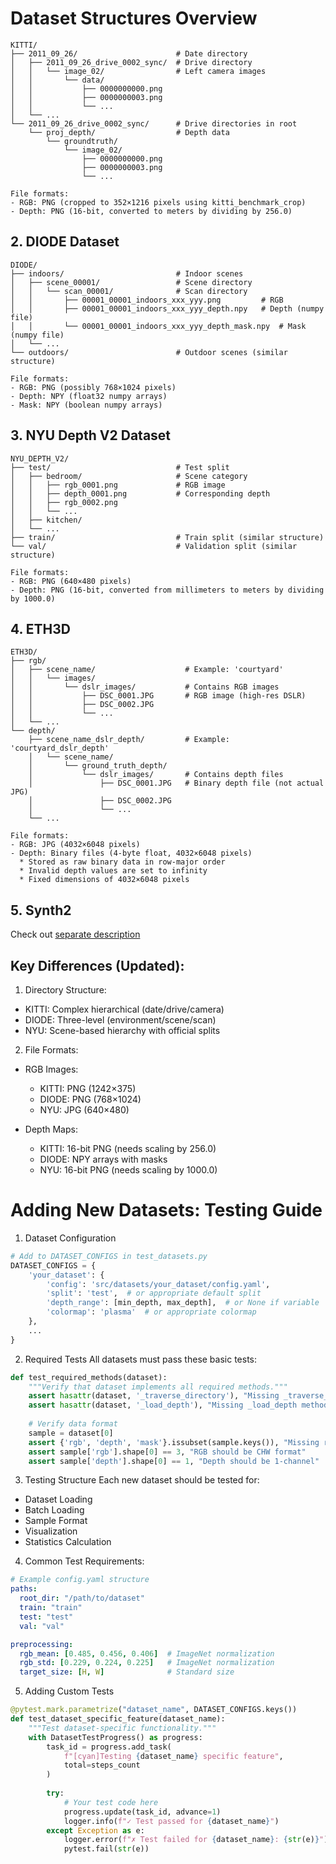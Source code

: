 # Dataset Structures Overview

```
KITTI/
├── 2011_09_26/                      # Date directory
│   ├── 2011_09_26_drive_0002_sync/  # Drive directory
│   │   └── image_02/                # Left camera images
│   │       └── data/
│   │           ├── 0000000000.png
│   │           ├── 0000000003.png
│   │           └── ...
│   └── ...
└── 2011_09_26_drive_0002_sync/      # Drive directories in root
    └── proj_depth/                  # Depth data
        └── groundtruth/
            └── image_02/
                ├── 0000000000.png
                ├── 0000000003.png
                └── ...

File formats:
- RGB: PNG (cropped to 352×1216 pixels using kitti_benchmark_crop)
- Depth: PNG (16-bit, converted to meters by dividing by 256.0)
```

## 2. DIODE Dataset
```
DIODE/
├── indoors/                         # Indoor scenes
│   ├── scene_00001/                 # Scene directory
│   │   └── scan_00001/              # Scan directory
│   │       ├── 00001_00001_indoors_xxx_yyy.png         # RGB
│   │       ├── 00001_00001_indoors_xxx_yyy_depth.npy   # Depth (numpy file)
│   │       └── 00001_00001_indoors_xxx_yyy_depth_mask.npy  # Mask (numpy file)
│   └── ...
└── outdoors/                        # Outdoor scenes (similar structure)

File formats:
- RGB: PNG (possibly 768×1024 pixels)
- Depth: NPY (float32 numpy arrays)
- Mask: NPY (boolean numpy arrays)
```

## 3. NYU Depth V2 Dataset
```
NYU_DEPTH_V2/
├── test/                            # Test split
│   ├── bedroom/                     # Scene category
│   │   ├── rgb_0001.png             # RGB image
│   │   ├── depth_0001.png           # Corresponding depth
│   │   ├── rgb_0002.png
│   │   └── ...
│   ├── kitchen/
│   └── ...
├── train/                           # Train split (similar structure)
└── val/                             # Validation split (similar structure)

File formats:
- RGB: PNG (640×480 pixels)
- Depth: PNG (16-bit, converted from millimeters to meters by dividing by 1000.0)
```

## 4. ETH3D
```
ETH3D/
├── rgb/
│   ├── scene_name/                    # Example: 'courtyard'
│   │   └── images/
│   │       └── dslr_images/           # Contains RGB images
│   │           ├── DSC_0001.JPG       # RGB image (high-res DSLR)
│   │           ├── DSC_0002.JPG
│   │           └── ...
│   └── ...
└── depth/
    ├── scene_name_dslr_depth/         # Example: 'courtyard_dslr_depth'
    │   └── scene_name/
    │       └── ground_truth_depth/
    │           └── dslr_images/       # Contains depth files
    │               ├── DSC_0001.JPG   # Binary depth file (not actual JPG)
    │               ├── DSC_0002.JPG
    │               └── ...
    └── ...

File formats:
- RGB: JPG (4032×6048 pixels)
- Depth: Binary files (4-byte float, 4032×6048 pixels)
  * Stored as raw binary data in row-major order
  * Invalid depth values are set to infinity
  * Fixed dimensions of 4032×6048 pixels
```
## 5. Synth2

Check out [separate description](synth2_description.md)

## Key Differences (Updated):

1. Directory Structure:
- KITTI: Complex hierarchical (date/drive/camera)
- DIODE: Three-level (environment/scene/scan)
- NYU: Scene-based hierarchy with official splits

2. File Formats:
- RGB Images:
  * KITTI: PNG (1242×375)
  * DIODE: PNG (768×1024)
  * NYU: JPG (640×480)

- Depth Maps:
  * KITTI: 16-bit PNG (needs scaling by 256.0)
  * DIODE: NPY arrays with masks
  * NYU: 16-bit PNG (needs scaling by 1000.0)

# Adding New Datasets: Testing Guide

1. Dataset Configuration
```python
# Add to DATASET_CONFIGS in test_datasets.py
DATASET_CONFIGS = {
    'your_dataset': {
        'config': 'src/datasets/your_dataset/config.yaml',
        'split': 'test',  # or appropriate default split
        'depth_range': [min_depth, max_depth],  # or None if variable
        'colormap': 'plasma'  # or appropriate colormap
    },
    ...
}
```

2. Required Tests
All datasets must pass these basic tests:

```python
def test_required_methods(dataset):
    """Verify that dataset implements all required methods."""
    assert hasattr(dataset, '_traverse_directory'), "Missing _traverse_directory method"
    assert hasattr(dataset, '_load_depth'), "Missing _load_depth method"
    
    # Verify data format
    sample = dataset[0]
    assert {'rgb', 'depth', 'mask'}.issubset(sample.keys()), "Missing required keys"
    assert sample['rgb'].shape[0] == 3, "RGB should be CHW format"
    assert sample['depth'].shape[0] == 1, "Depth should be 1-channel"
```

3. Testing Structure
Each new dataset should be tested for:
- Dataset Loading
- Batch Loading
- Sample Format
- Visualization
- Statistics Calculation

4. Common Test Requirements:
```yaml
# Example config.yaml structure
paths:
  root_dir: "/path/to/dataset"
  train: "train"
  test: "test"
  val: "val"

preprocessing:
  rgb_mean: [0.485, 0.456, 0.406]  # ImageNet normalization
  rgb_std: [0.229, 0.224, 0.225]   # ImageNet normalization
  target_size: [H, W]              # Standard size
```

5. Adding Custom Tests
```python
@pytest.mark.parametrize("dataset_name", DATASET_CONFIGS.keys())
def test_dataset_specific_feature(dataset_name):
    """Test dataset-specific functionality."""
    with DatasetTestProgress() as progress:
        task_id = progress.add_task(
            f"[cyan]Testing {dataset_name} specific feature", 
            total=steps_count
        )
        
        try:
            # Your test code here
            progress.update(task_id, advance=1)
            logger.info(f"✓ Test passed for {dataset_name}")
        except Exception as e:
            logger.error(f"✗ Test failed for {dataset_name}: {str(e)}")
            pytest.fail(str(e))
```
